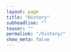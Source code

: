 ```yaml
---
layout: page
title: "History"
subheadline: ""
teaser: ""
permalink: "/history/"
show_meta: false
---
```

